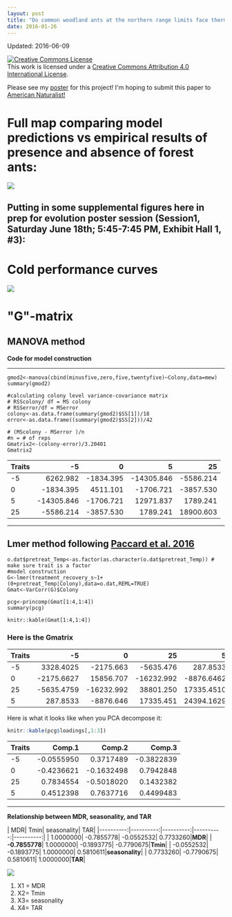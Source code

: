 ```yaml
---
layout: post
title: "Do common woodland ants at the northern range limits face thermal constraints?"
date: 2016-01-26
---
```

Updated: 2016-06-09

<a rel="license" href="http://creativecommons.org/licenses/by/4.0/"><img alt="Creative Commons License" style="border-width:0" src="https://i.creativecommons.org/l/by/4.0/88x31.png" /></a><br />This work is licensed under a <a rel="license" href="http://creativecommons.org/licenses/by/4.0/">Creative Commons Attribution 4.0 International License</a>.  


Please see my <a href="/assets/2016_range_limits_evolution_meeting_v3.pdf">poster</a> for this project! I'm hoping to submit this paper to <a href="http://www.journals.uchicago.edu/loi/an">American Naturalist!</a>

# Full map comparing model predictions vs empirical results of presence and absence of forest ants:  

![](https://cloud.githubusercontent.com/assets/4654474/15943423/f7b4e952-2e56-11e6-9b3c-ccedb695607a.png)    


## Putting in some supplemental figures here in prep for evolution poster session (Session1, Saturday June 18th; 5:45-7:45 PM, Exhibit Hall 1, #3): 

# Cold performance curves     

![](https://cloud.githubusercontent.com/assets/4654474/15914880/89527578-2db2-11e6-9185-6211b2d255bf.jpeg)




# **"G"-matrix**    

## MANOVA method    
**Code for model construction**    
______    

```{r}
gmod2<-manova(cbind(minusfive,zero,five,twentyfive)~Colony,data=mew)
summary(gmod2)

#calculating colony level variance-covariance matrix
# RSScolony/ df = MS colony
# RSSerror/df = MSerror
colony<-as.data.frame(summary(gmod2)$SS[1])/18
error<-as.data.frame((summary(gmod2)$SS[2]))/42

# (MScolony - MSerror )/n 
#n = # of reps
Gmatrix2<-(colony-error)/3.20401
Gmatrix2
```


|     Traits      | -5| 0| 5| 25|
|:----------|----------------:|-----------:|-----------:|-----------------:|
|-5|6262.982|-1834.395|-14305.846|-5586.214|
|0|-1834.395|4511.101|-1706.721| -3857.530|
|5|-14305.846|-1706.721|12971.837|1789.241|
|25|-5586.214|-3857.530|1789.241| 18900.603|

______   


## Lmer method following [Paccard et al. 2016](http://datadryad.org/bitstream/handle/10255/dryad.104718/Tables_A2-A4_Paccard_et_al_2016_AmNat.pdf?sequence=1)        


```{r}
o.dat$pretreat_Temp<-as.factor(as.character(o.dat$pretreat_Temp)) # make sure trait is a factor
#model construction
G<-lmer(treatment_recovery_s~1+(0+pretreat_Temp|Colony),data=o.dat,REML=TRUE)
Gmat<-VarCorr(G)$Colony

pcg<-princomp(Gmat[1:4,1:4])
summary(pcg)

knitr::kable(Gmat[1:4,1:4])
``` 

 
### Here is the Gmatrix    

|         Traits       | -5|0|25|5|
|:---------------|---------------:|--------------:|---------------:|--------------:|
|-5 |       3328.4025|      -2175.663|       -5635.476|       287.8533|
|0  |      -2175.6627|      15856.707|      -16232.992|     -8876.6462|
|25 |      -5635.4759|     -16232.992|       38801.250|     17335.4510|
|5  |        287.8533|      -8876.646|       17335.451|     24394.1629|


Here is what it looks like when you PCA decompose it:     

```R
knitr::kable(pcg$loadings[,1:3])
```
     
|        Traits        |     Comp.1|     Comp.2|     Comp.3|
|:---------------|----------:|----------:|----------:|
|-5 | -0.0555950|  0.3717489| -0.3822839|
|0  | -0.4236621| -0.1632498|  0.7942848|
|25 |  0.7834554| -0.5018020|  0.1432382|
|5  |  0.4512398|  0.7637716|  0.4499483|

______   

**Relationship between MDR, seasonality, and TAR**

|         MDR|         Tmin|         seasonality|         TAR|
|----------:|----------:|----------:|----------:|----------:|
|  1.0000000| -0.7855778| -0.0552532|  0.7733260|**MDR**|
| **-0.7855778**|  1.0000000| -0.1893775| -0.7790675|**Tmin**|
| -0.0552532| -0.1893775|  1.0000000|  0.5810611|**seasonality**|
|  0.7733260| -0.7790675|  0.5810611|  1.0000000|**TAR**|



![](https://cloud.githubusercontent.com/assets/4654474/15914939/214657aa-2db3-11e6-9e80-fc8ecce36453.jpeg)

1. X1 = MDR
2. X2= Tmin
3. X3= seasonality
4. X4= TAR